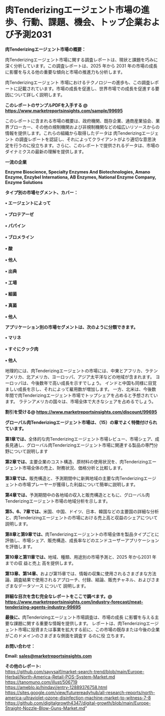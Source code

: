 # 肉Tenderizingエージェント市場の進歩、行動、課題、機会、トップ企業および予測2031

<strong><b>肉Tenderizingエージェント市場の概要：</b></strong>

肉Tenderizingエージェント市場に関する調査レポートは、現状と課題を巧みに深く分析しています。この調査レポートは、2025 年から 2031 年の市場の成長に影響を与える他の重要な傾向と市場の推進力も分析します。

肉Tenderizingエージェント 市場におけるテクノロジーの進歩も、この調査レポートに記載されています。市場の成長を促進し、世界市場での成長を促進する要因について詳しく説明します。

<strong>このレポートのサンプルPDFを入手する @ <a href=https://www.marketreportsinsights.com/sample/99695>https://www.marketreportsinsights.com/sample/99695</a></strong>

このレポートに含まれる市場の概要は、政府機関、既存企業、通商産業協会、業界ブローカー、その他の規制機関および非規制機関などの幅広いリソースからの情報を提供します。これらの組織から取得したデータは 肉Tenderizingエージェント の調査レポートを認証し、それによってクライアントがより適切な意思決定を行うのに役立ちます。さらに、このレポートで提供されるデータは、市場のダイナミクスの最新の理解を提供します。

<strong>一流の企業</strong>

<strong><b>Enzyme Bioscience, Specialty Enzymes And Biotechnologies, Amano Enzyme, Enzybel Internationa, AB Enzymes, National Enzyme Company, Enzyme Solutions</b></strong>

<strong><b>タイプ別の市場セグメント、カバー：</b></strong>

<strong>• エージェントによって<br><br>• プロテアーゼ<br><br>• パパイン<br><br>• ブロメライン<br><br>• 酸<br><br>• 他人<br><br>• 出典<br><br>• 工場<br><br>• 細菌<br><br>• 真菌<br><br>• 他人</strong>

<strong><b>アプリケーション別の市場セグメントは、次のように分類できます。</b></strong>

<strong>• マリネ<br><br>• すぐにクック肉<br><br>• 他人</strong>

 地理的には、肉Tenderizingエージェントの市場には、中東とアフリカ、ラテンアメリカ、北アメリカ、ヨーロッパ、アジア太平洋などの地域が含まれます。 ヨーロッパは、今後数年で高い成長を示すでしょう。 インドと中国も同様に目覚ましい成長を示し、それによって雇用数が増加します。 一方、北米は、今後数年間で肉Tenderizingエージェント市場でトップシェアを占めると予想されています。 ラテンアメリカの国々は、市場全体で大きなシェアを占めるでしょう。

<strong>割引を受ける@ <a href=https://www.marketreportsinsights.com/discount/99695>https://www.marketreportsinsights.com/discount/99695</a></strong>

<strong><b>グローバル肉Tenderizingエージェント市場は、（15）の章でよく特徴付けられています。</b></strong>

<strong><b>第</b></strong><strong><b>1章では、</b></strong>全体的な肉Tenderizingエージェント市場レビュー、市場シェア、成長見通し、グローバル肉Tenderizingエージェント市場に関連する製品の専門分野について説明します

<strong><b>第2章では、</b></strong>主要企業のコスト構造、原材料の使用状況を、肉Tenderizingエージェント市場全体の売上、財務状況、価格分析と比較します。

<strong><b>第3章では、</b></strong>販売構造と、予測期間中に新興地域の主要な肉Tenderizingエージェントの市場プレーヤーが獲得した利益について簡単に説明します。

<strong><b>第4章では、</b></strong>予測期間中の各地域の収入と販売構造とともに、グローバル肉Tenderizingエージェント市場の地域分析を示します。

<strong><b>第5、6、7章では、</b></strong>米国、中国、ドイツ、日本、韓国などの主要国の詳細な分析と、肉Tenderizingエージェントの市場における売上高と収益のシェアについて説明します。

<strong><b>第8章と第9章では、</b></strong>肉Tenderizingエージェントの市場全体を製品タイプごとに評価し、市場シェア、販売構造、成長率などのエンドユーザーアプリケーションを評価します。

<strong><b>第10章と第11章では、</b></strong>地域、種類、用途別の市場予測と、2025 年から2031 年までの収 益と売上 高を提供します。

<strong><b>第13章、第14章、</b></strong>および第15章では、情報の収集に使用されるさまざまな方法論、調査結果で使用されるアプローチ、付録、結論、販売チャネル、およびさまざまなデータソース について 説明します。

<strong>詳細な目次を含む完全なレポートをここで調べます。@ <a href=https://www.marketreportsinsights.com/industry-forecast/meat-tenderizing-agents-industry-99695>https://www.marketreportsinsights.com/industry-forecast/meat-tenderizing-agents-industry-99695</a></strong>

<strong><b>最後に、</b></strong>肉Tenderizingエージェント市場調査は、市場の成長 に影響を</a>与える主要な課題に関する重要な情報を提供します。 レポートは、肉Tenderizingエージェント市場に投資または事業を拡大する前に、この市場の既存または今後の企業がこのドメインのさまざまな側面を調査す るのに役 立ちます。

<strong><b>お問い合わせ：</b></strong>

<strong>Email: </strong><a href=mailto:sales@marketreportsinsights.com><strong>sales@marketreportsinsights.com</strong></a>

<strong>その他のレポート:</strong>
<br>
<a href=https://github.com/sayysaif/market-search-trend/blob/main/Europe-Herbal/North-America-Retail-POS-System-Market.md>https://github.com/sayysaif/market-search-trend/blob/main/Europe-Herbal/North-America-Retail-POS-System-Market.md</a>
<br>
<a href=https://tanomuno.com/illust/506719>https://tanomuno.com/illust/506719</a>
<br>
<a href=https://ameblo.jp/hindavi/entry-12889376758.html>https://ameblo.jp/hindavi/entry-12889376758.html</a>
<br>
<a href=https://sites.google.com/view/futurereadyhub/all-research-reports/north-america-ultraviolet-ozone-disinfection-machine-market-to-witness-7-8>https://sites.google.com/view/futurereadyhub/all-research-reports/north-america-ultraviolet-ozone-disinfection-machine-market-to-witness-7-8</a>
<br>
<a href=https://github.com/digitalgrowth4347/digital-growth/blob/main/Europe-Straight-Nozzle-Blow-Guns-Market.md>https://github.com/digitalgrowth4347/digital-growth/blob/main/Europe-Straight-Nozzle-Blow-Guns-Market.md</a>"
